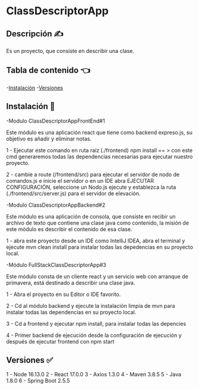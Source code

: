 # ClassDescriptorApp

## Descripción ✍️ 

Es un proyecto, que consiste en describir una clase.

## Tabla de contenido  👈 

-[Instalación](#installation)
-[Versiones](#versiones)


## Instalación  🔧 

-Modulo ClassDescriptorAppFrontEnd#1

Este módulo es una aplicación react que tiene como backend expreso.js, su objetivo es añadir y eliminar notas.

1 - Ejecutar este comando en ruta raíz (./frontend) npm install == > con este cmd generaremos todas las dependencias necesarias para ejecutar nuestro proyecto.

2 - cambie a route (/frontend/src) para ejecutar el servidor de nodo de comandos.js e inicie el servidor o en un IDE abra EJECUTAR CONFIGURACIÓN, seleccione un Nodo.js ejecute y establezca la ruta (./frontend/src/server.js) para el servidor de elevación.


-Modulo ClassDescriptorAppBackend#2

Este módulo es una aplicación de consola, que consiste en recibir un archivo de texto que contiene una clase java como contenido, la misión de este módulo es describir el contenido de esa clase.

1 - abra este proyecto desde un IDE como IntelliJ IDEA, abra el terminal y ejecute mvn clean install para instalar todas las depedencias en su proyecto local.


-Módulo FullStackClassDescriptorApp#3

Este módulo consta de un cliente react y un servicio web con arranque de primavera, está destinado a describir una clase java.

1 - Abra el proyecto en su Editor o IDE favorito.

2 - Cd al módulo backend y ejecute la instalación limpia de mvn para instalar todas las dependencias en su proyecto local.

3 - Cd a frontend y ejecutar npm install, para instalar todas las depencies

4 - Primer backend de ejecución desde la configuración de ejecución y después de ejecutar frontend con npm start

## Versiones ✅ 

1 - Node 16.13.0
2 - React 17.0.0
3 - Axios 1.3.0
4 - Maven 3.8.5
5 - Java 1.8.0
6 - Spring Boot 2.5.5

